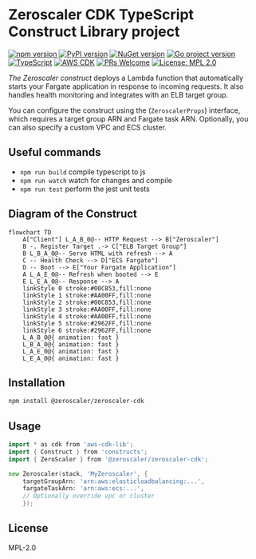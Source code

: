 # Zeroscaler CDK TypeScript Construct Library project

[![npm version](https://badge.fury.io/js/@zeroscaler%2Fzeroscaler-cdk.svg)](https://badge.fury.io/js/@zeroscaler%2Fzeroscaler-cdk)
[![PyPI version](https://badge.fury.io/py/zeroscaler.svg)](https://badge.fury.io/py/zeroscaler)
[![NuGet version](https://badge.fury.io/nu/ZeroScalerCDK.svg)](https://badge.fury.io/nu/ZeroScalerCDK)
[![Go project version](https://badge.fury.io/go/github.com%2Flephyrius%2Fzeroscaler.svg)](https://pkg.go.dev/github.com/lephyrius/zeroscaler/zeroscaler)
[![TypeScript](https://img.shields.io/badge/TypeScript-5.8+-blue.svg)](https://www.typescriptlang.org/)
[![AWS CDK](https://img.shields.io/badge/AWS%20CDK-2.0+-orange.svg)](https://aws.amazon.com/cdk/)
[![PRs Welcome](https://img.shields.io/badge/PRs-welcome-brightgreen.svg)](http://makeapullrequest.com)
[![License: MPL 2.0](https://img.shields.io/badge/License-MPL%202.0-brightgreen.svg)](https://opensource.org/licenses/MPL-2.0)

*The Zeroscaler construct* deploys a Lambda function that automatically starts your Fargate application in response to incoming requests. It also handles health monitoring and integrates with an ELB target group.

You can configure the construct using the (`ZeroscalerProps`) interface, which requires a target group ARN and Fargate task ARN. Optionally, you can also specify a custom VPC and ECS cluster.

## Useful commands

* `npm run build`   compile typescript to js
* `npm run watch`   watch for changes and compile
* `npm run test`    perform the jest unit tests

## Diagram of the Construct

```mermaid
flowchart TD
    A["Client"] L_A_B_0@-- HTTP Request --> B["Zeroscaler"]
    B -. Register Target .-> C["ELB Target Group"]
    B L_B_A_0@-- Serve HTML with refresh --> A
    C -- Health Check --> D["ECS Fargate"]
    D -- Boot --> E["Your Fargate Application"]
    A L_A_E_0@-- Refresh when booted --> E
    E L_E_A_0@-- Response --> A
    linkStyle 0 stroke:#00C853,fill:none
    linkStyle 1 stroke:#AA00FF,fill:none
    linkStyle 2 stroke:#00C853,fill:none
    linkStyle 3 stroke:#AA00FF,fill:none
    linkStyle 4 stroke:#AA00FF,fill:none
    linkStyle 5 stroke:#2962FF,fill:none
    linkStyle 6 stroke:#2962FF,fill:none
    L_A_B_0@{ animation: fast }
    L_B_A_0@{ animation: fast }
    L_A_E_0@{ animation: fast }
    L_E_A_0@{ animation: fast }
```

## Installation

```bash
npm install @zeroscaler/zeroscaler-cdk
```

## Usage

```go
import * as cdk from 'aws-cdk-lib';
import { Construct } from 'constructs';
import { ZeroScaler } from '@zeroscaler/zeroscaler-cdk';

new Zeroscaler(stack, 'MyZeroscaler', {
    targetGroupArn: 'arn:aws:elasticloadbalancing:...',
    fargateTaskArn: 'arn:aws:ecs:...',
    // Optionally override vpc or cluster
    });
```

## License

MPL-2.0
